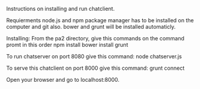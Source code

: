 Instructions on installing and run chatclient.

Requierments
node.js and npm package manager has to be installed on the computer and git also.
bower and grunt will be installed automaticly.

Installing:
From the pa2 directory, give this commands on the command promt in this order
npm install
bower install
grunt

To run chatserver on port 8080 give this command:
node chatserver.js

To serve this chatclient on port 8000 give this command:
grunt connect

Open your browser and go to localhost:8000.
